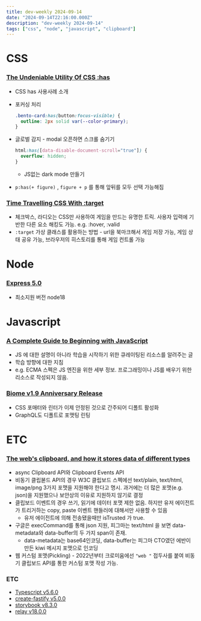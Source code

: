 ```yaml
---
title: dev-weekly 2024-09-14
date: "2024-09-14T22:16:00.000Z"
description: "dev-weekly 2024-09-14"
tags: ["css", "node", "javascript", "clipboard"]
---
```

# CSS

### [The Undeniable Utility Of CSS :has](https://www.joshwcomeau.com/css/has)

- CSS has 사용사례 소개
- 포커싱 처리
    
    ```css
    .bento-card:has(button:focus-visible) {
      outline: 2px solid var(--color-primary);
    }
    ```
    
- 글로벌 감지 - modal 오픈하면 스크롤 숨기기
    
    ```css
    html:has([data-disable-document-scroll="true"]) {
      overflow: hidden;
    }
    ```
    
    - JS없는 dark mode 만들기
- `p:has(+ figure)` , `figure + p` 를 통해 앞뒤를 모두 선택 가능해짐

### [Time Travelling CSS With :target](https://css-tricks.com/time-travelling-css-with-target/)

- 체크박스, 라디오는 CSS만 사용하여 게임을 만드는 유명한 트릭. 사용자 입력에 기반한 다른 요소 해킹도 가능. e.g. :hover, :valid
- `:target` 가상 클래스를 활용하는 방법 - url을 북마크해서 게임 저장 가능, 게임 상태 공유 가능,  브라우저의 히스토리를 통해 게임 컨트롤 가능

# Node

### [Express 5.0](https://github.com/expressjs/express/releases/tag/v5.0.0)

- 최소지원 버전 node18

# Javascript

### [A Complete Guide to Beginning with JavaScript](https://frontendmasters.com/blog/a-complete-guide-to-beginning-with-javascript/)

- JS 에 대한 설명이 아니라 학습을 시작하기 위한 큐레이팅된 리소스를 알려주는 글
- 학습 방향에 대한 지침
- e.g. ECMA 스펙은 JS 엔진을 위한 세부 정보. 프로그래밍이나 JS를 배우기 위한 리소스로 작성되지 않음.

### [Biome v1.9 Anniversary Release](https://biomejs.dev/blog/biome-v1-9/)

- CSS 포매터와 린터가 이제 안정된 것으로 간주되어 디폴트 활성화
- GraphQL도 디폴트로 포맷팅 린팅

# ETC

### [The web's clipboard, and how it stores data of different types](https://alexharri.com/blog/clipboard)

- async Clipboard API와 Clipboard Events API
- 비동기 클립볻드 API의 경우 W3C 클립보드 스펙에선 text/plain, text/html, image/png 3가지 포맷을 지원해야 한다고 명시. 과거에는 더 많은 포맷(e.g. json)을 지원했으나 보안상의 이유로 지원하지 않기로 결정
- 클립보드 이벤트의 경우 쓰기, 읽기에 데이터 포맷 제한 없음. 하지만 유저 에이전트가 트리거하는 copy, paste 이벤트 핸들러에 대해서만 사용할 수 있음
    - 유저 에이전트에 의해 전송됐을때만 isTrusted 가 true.
- 구글은 execCommand를 통해 json 지원, 피그마는 text/html 을 보면 data-metadata와 data-buffer의 두 가지 span이 존재.
    - data-metadata는 base64인코딩, data-buffer는 피그마 CTO였던 에반이 만든 kiwi 메시지 포맷으로 인코딩
- 웹 커스텀 포맷(Pickling) - 2022년부터 크로미움에선 `"web "` 접두사를 붙여 비동기 클립보드 API를 통한 커스텀 포맷 작성 가능.

### ETC

- [Typescript v5.6.0](https://devblogs.microsoft.com/typescript/announcing-typescript-5-6/)
- [create-fastify v5.0.0](https://github.com/fastify/create-fastify/releases/tag/v5.0.0)
- [storybook v8.3.0](https://github.com/storybookjs/storybook/blob/next/CHANGELOG.md#830)
- [relay v18.0.0](https://github.com/facebook/relay/releases/tag/v18.0.0)